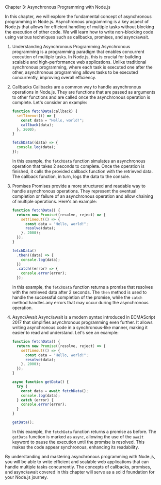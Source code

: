 Chapter 3: Asynchronous Programming with Node.js

In this chapter, we will explore the fundamental concept of asynchronous programming in Node.js. Asynchronous programming is a key aspect of Node.js that allows for efficient handling of multiple tasks without blocking the execution of other code. We will learn how to write non-blocking code using various techniques such as callbacks, promises, and async/await.

1. Understanding Asynchronous Programming
   Asynchronous programming is a programming paradigm that enables concurrent execution of multiple tasks. In Node.js, this is crucial for building scalable and high-performance web applications. Unlike traditional synchronous programming, where each task is executed one after the other, asynchronous programming allows tasks to be executed concurrently, improving overall efficiency.

2. Callbacks
   Callbacks are a common way to handle asynchronous operations in Node.js. They are functions that are passed as arguments to other functions and are called once the asynchronous operation is complete. Let's consider an example:

   ```javascript
   function fetchData(callback) {
     setTimeout(() => {
       const data = "Hello, world!";
       callback(data);
     }, 2000);
   }

   fetchData((data) => {
     console.log(data);
   });
   ```

   In this example, the `fetchData` function simulates an asynchronous operation that takes 2 seconds to complete. Once the operation is finished, it calls the provided callback function with the retrieved data. The callback function, in turn, logs the data to the console.

3. Promises
   Promises provide a more structured and readable way to handle asynchronous operations. They represent the eventual completion or failure of an asynchronous operation and allow chaining of multiple operations. Here's an example:

   ```javascript
   function fetchData() {
     return new Promise((resolve, reject) => {
       setTimeout(() => {
         const data = "Hello, world!";
         resolve(data);
       }, 2000);
     });
   }

   fetchData()
     .then((data) => {
       console.log(data);
     })
     .catch((error) => {
       console.error(error);
     });
   ```

   In this example, the `fetchData` function returns a promise that resolves with the retrieved data after 2 seconds. The `then` method is used to handle the successful completion of the promise, while the `catch` method handles any errors that may occur during the asynchronous operation.

4. Async/Await
   Async/await is a modern syntax introduced in ECMAScript 2017 that simplifies asynchronous programming even further. It allows writing asynchronous code in a synchronous-like manner, making it easier to read and understand. Let's see an example:

   ```javascript
   function fetchData() {
     return new Promise((resolve, reject) => {
       setTimeout(() => {
         const data = "Hello, world!";
         resolve(data);
       }, 2000);
     });
   }

   async function getData() {
     try {
       const data = await fetchData();
       console.log(data);
     } catch (error) {
       console.error(error);
     }
   }

   getData();
   ```

   In this example, the `fetchData` function returns a promise as before. The `getData` function is marked as `async`, allowing the use of the `await` keyword to pause the execution until the promise is resolved. This makes the code appear synchronous, enhancing its readability.

By understanding and mastering asynchronous programming with Node.js, you will be able to write efficient and scalable web applications that can handle multiple tasks concurrently. The concepts of callbacks, promises, and async/await covered in this chapter will serve as a solid foundation for your Node.js journey.